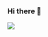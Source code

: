 ### Hi there 👋
![](https://komarev.com/ghpvc/?username=Md123etplus)
<!--
![github contribution grid snake animation](https://raw.githubusercontent.com/Md123etplus/Md123etplus/output/github-contribution-grid-snake-dark.svg#gh-dark-mode-only)
![github contribution grid snake animation](https://raw.githubusercontent.com/Md123etplus/Md123etplus/output/github-contribution-grid-snake.svg#gh-light-mode-only)
-->


<!--
**Md123etplus/Md123etplus** is a ✨ _special_ ✨ repository because its `README.md` (this file) appears on your GitHub profile.

Here are some ideas to get you started:

- 🔭 I’m currently working on ...
- 🌱 I’m currently learning ...
- 👯 I’m looking to collaborate on ...
- 🤔 I’m looking for help with ...
- 💬 Ask me about ...
- 📫 How to reach me: ...
- 😄 Pronouns: ...
- ⚡ Fun fact: ...
-->
